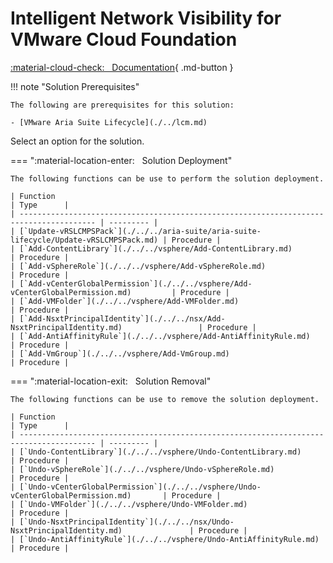 # Intelligent Network Visibility for VMware Cloud Foundation

[:material-cloud-check: &nbsp; Documentation][solution]{ .md-button }

!!! note "Solution Prerequisites"

    The following are prerequisites for this solution:

    - [VMware Aria Suite Lifecycle](./../lcm.md)

Select an option for the solution.

=== ":material-location-enter: &nbsp; Solution Deployment"

    The following functions can be use to perform the solution deployment.

    | Function                                                                                | Type      |
    | --------------------------------------------------------------------------------------- | --------- |
    | [`Update-vRSLCMPSPack`](./../../aria-suite/aria-suite-lifecycle/Update-vRSLCMPSPack.md) | Procedure |
    | [`Add-ContentLibrary`](./../../vsphere/Add-ContentLibrary.md)                           | Procedure |
    | [`Add-vSphereRole`](./../../vsphere/Add-vSphereRole.md)                                 | Procedure |
    | [`Add-vCenterGlobalPermission`](./../../vsphere/Add-vCenterGlobalPermission.md)         | Procedure |
    | [`Add-VMFolder`](./../../vsphere/Add-VMFolder.md)                                       | Procedure |
    | [`Add-NsxtPrincipalIdentity`](./../../nsx/Add-NsxtPrincipalIdentity.md)                 | Procedure |
    | [`Add-AntiAffinityRule`](./../../vsphere/Add-AntiAffinityRule.md)                       | Procedure |
    | [`Add-VmGroup`](./../../vsphere/Add-VmGroup.md)                                         | Procedure |

=== ":material-location-exit: &nbsp; Solution Removal"

    The following functions can be use to remove the solution deployment.

    | Function                                                                                | Type      |
    | --------------------------------------------------------------------------------------- | --------- |
    | [`Undo-ContentLibrary`](./../../vsphere/Undo-ContentLibrary.md)                         | Procedure |
    | [`Undo-vSphereRole`](./../../vsphere/Undo-vSphereRole.md)                               | Procedure |
    | [`Undo-vCenterGlobalPermission`](./../../vsphere/Undo-vCenterGlobalPermission.md)       | Procedure |
    | [`Undo-VMFolder`](./../../vsphere/Undo-VMFolder.md)                                     | Procedure |
    | [`Undo-NsxtPrincipalIdentity`](./../../nsx/Undo-NsxtPrincipalIdentity.md)               | Procedure |
    | [`Undo-AntiAffinityRule`](./../../vsphere/Undo-AntiAffinityRule.md)                     | Procedure |

[solution]: https://docs.vmware.com/en/VMware-Cloud-Foundation/services/vcf-intelligent-network-visibility-v1/GUID-8E4C43CD-AFB2-48A6-B6F3-86BFBFE46C23.html
